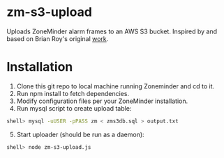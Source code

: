 # zm-s3-upload
Uploads ZoneMinder alarm frames to an AWS S3 bucket. Inspired by and based on Brian Roy's original [work](https://github.com/briantroy/Zoneminder-Alert-Image-Upload-to-Amazon-S3).

# Installation
1. Clone this git repo to local machine running Zoneminder and cd to it. 
2. Run npm install to fetch dependencies.
3. Modify configuration files per your ZoneMinder installation.
4. Run mysql script to create upload table:
```bash
shell> mysql -uUSER -pPASS zm < zms3db.sql > output.txt
```
5. Start uploader (should be run as a daemon):
```bash
shell> node zm-s3-upload.js
```
